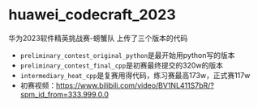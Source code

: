 # huawei_codecraft_2023
华为2023软件精英挑战赛-螃蟹队
上传了三个版本的代码
- `preliminary_contest_original_python`是最开始用python写的版本
- `preliminary_contest_final_cpp`是初赛最终提交的320w的版本
- `intermediary_heat_cpp`是复赛用得代码，练习赛最高173w，正式赛117w
- 初赛视频：https://www.bilibili.com/video/BV1NL411S7bR/?spm_id_from=333.999.0.0
